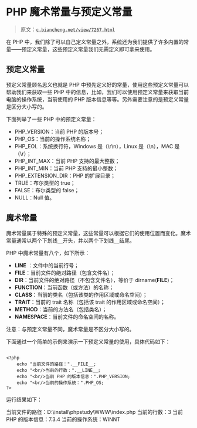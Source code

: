 # PHP 魔术常量与预定义常量

> 原文：[`c.biancheng.net/view/7267.html`](http://c.biancheng.net/view/7267.html)

在 PHP 中，我们除了可以自己定义常量之外，系统还为我们提供了许多内置的常量——预定义常量，这些预定义常量我们无需定义即可拿来使用。

## 预定义常量

预定义常量顾名思义也就是 PHP 中预先定义好的常量，使用这些预定义常量可以帮助我们来获取一些 PHP 中的信息，比如，我们可以使用预定义常量来获取当前电脑的操作系统，当前使用的 PHP 版本信息等等。另外需要注意的是预定义常量是区分大小写的。

下面列举了一些 PHP 中的预定义常量：

*   PHP_VERSION：当前 PHP 的版本号；
*   PHP_OS：当前的操作系统名称；
*   PHP_EOL：系统换行符，Windows 是（\r\n），Linux 是（\n），MAC 是（\r）；
*   PHP_INT_MAX：当前 PHP 支持的最大整数；
*   PHP_INT_MIN：当前 PHP 支持的最小整数；
*   PHP_EXTENSION_DIR：PHP 的扩展目录；
*   TRUE：布尔类型的 true；
*   FALSE：布尔类型的 false；
*   NULL：Null 值。

## 魔术常量

魔术常量属于特殊的预定义常量，这些常量可以根据它们的使用位置而变化。魔术常量通常以两个下划线`__`开头，并以两个下划线`__`结尾。

PHP 中魔术常量有八个，如下所示：

*   __LINE__ ：文件中的当前行号；
*   __FILE__：当前文件的绝对路径（包含文件名）；
*   __DIR__：当前文件的绝对路径（不包含文件名），等价于 dirname(__FILE__)；
*   __FUNCTION__：当前函数（或方法）的名称；
*   __CLASS__：当前的类名（包括该类的作用区域或命名空间）；
*   __TRAIT__：当前的 trait 名称（包括该 trait 的作用区域或命名空间）；
*   __METHOD__：当前的方法名（包括类名）；
*   __NAMESPACE__：当前文件的命名空间的名称。

注意：与预定义常量不同，魔术常量是不区分大小写的。

下面通过一个简单的示例来演示一下预定义常量的使用，具体代码如下：

```

<?php
    echo "当前文件的路径：".__FILE__;
    echo "<br/>当前的行数：".__LINE__;
    echo "<br/>当前 PHP 的版本信息：".PHP_VERSION;
    echo "<br/>当前的操作系统：".PHP_OS;
?>
```

运行结果如下：

当前文件的路径：D:\install\phpstudy\WWW\index.php
当前的行数：3
当前 PHP 的版本信息：7.3.4
当前的操作系统：WINNT
